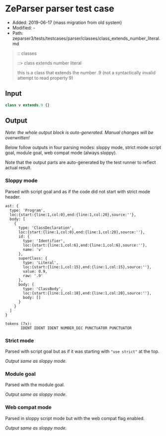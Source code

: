 # ZeParser parser test case

- Added: 2019-06-17 (mass migration from old system)
- Modified: -
- Path: zeparser3/tests/testcases/parser/classes/class_extends_number_literal.md

> :: classes
>
> ::> class extends number literal
>
> this is a class that extends the number .9 (not a syntactically invalid attempt to read property 9)

## Input

`````js
class v extends.9 {}
`````

## Output

_Note: the whole output block is auto-generated. Manual changes will be overwritten!_

Below follow outputs in four parsing modes: sloppy mode, strict mode script goal, module goal, web compat mode (always sloppy).

Note that the output parts are auto-generated by the test runner to reflect actual result.

### Sloppy mode

Parsed with script goal and as if the code did not start with strict mode header.

`````
ast: {
  type: 'Program',
  loc:{start:{line:1,col:0},end:{line:1,col:20},source:''},
  body: [
    {
      type: 'ClassDeclaration',
      loc:{start:{line:1,col:0},end:{line:1,col:20},source:''},
      id: {
        type: 'Identifier',
        loc:{start:{line:1,col:6},end:{line:1,col:6},source:''},
        name: 'v'
      },
      superClass: {
        type: 'Literal',
        loc:{start:{line:1,col:15},end:{line:1,col:15},source:''},
        value: 0.9,
        raw: '.9'
      },
      body: {
        type: 'ClassBody',
        loc:{start:{line:1,col:18},end:{line:1,col:20},source:''},
        body: []
      }
    }
  ]
}

tokens (7x):
       IDENT IDENT IDENT NUMBER_DEC PUNCTUATOR PUNCTUATOR
`````

### Strict mode

Parsed with script goal but as if it was starting with `"use strict"` at the top.

_Output same as sloppy mode._

### Module goal

Parsed with the module goal.

_Output same as sloppy mode._

### Web compat mode

Parsed in sloppy script mode but with the web compat flag enabled.

_Output same as sloppy mode._
